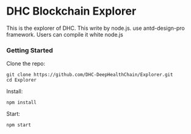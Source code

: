 # DHC Blockchain Explorer
This is the explorer of DHC. This write by node.js. use antd-design-pro framework. Users can compile it white node.js

### Getting Started

Clone the repo:
<pre><code>git clone https://github.com/DHC-DeepHealthChain/Explorer.git
cd Explorer</code></pre>

Install:
<pre><code>npm install</code></pre>

Start:
<pre><code>npm start</code></pre>
